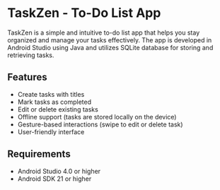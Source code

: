 # TaskZen - To-Do List App

TaskZen is a simple and intuitive to-do list app that helps you stay organized and manage your tasks effectively. The app is developed in Android Studio using Java and utilizes SQLite database for storing and retrieving tasks.

## Features

- Create tasks with titles
- Mark tasks as completed
- Edit or delete existing tasks
- Offline support (tasks are stored locally on the device)
- Gesture-based interactions (swipe to edit or delete task)
- User-friendly interface

## Requirements

- Android Studio 4.0 or higher
- Android SDK 21 or higher


